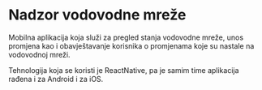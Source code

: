 # Nadzor vodovodne mreže

Mobilna aplikacija koja služi za pregled stanja vodovodne mreže, unos promjena kao i obavještavanje korisnika o promjenama koje su nastale na vodovodnoj mreži.

Tehnologija koja se koristi je ReactNative, pa je samim time aplikacija rađena i za Android i za iOS. 
